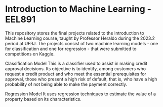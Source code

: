 # Introduction to Machine Learning - EEL891

This repository stores the final projects related to the Introduction to Machine Learning course, taught by Professor Heraldo during the 2023.2 period at UFRJ. The projects consist of two machine learning models - one for classification and one for regression - that were submitted to competitions on Kaggle.

Classification Model
This is a classifier used to assist in making credit approval decisions. Its objective is to identify, among customers who request a credit product and who meet the essential prerequisites for approval, those who present a high risk of default, that is, who have a high probability of not being able to make the payment correctly.

Regression Model
It uses regression techniques to estimate the value of a property based on its characteristics.

